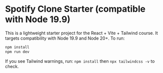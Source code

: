 # Spotify Clone Starter (compatible with Node 19.9)

This is a lightweight starter project for the React + Vite + Tailwind course.
It targets compatibility with Node 19.9 and Node 20+. To run:

```bash
npm install
npm run dev
```

If you see Tailwind warnings, run: `npm install` then `npx tailwindcss -v` to check.
